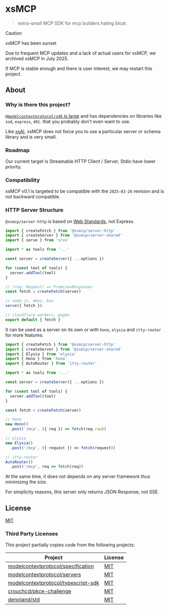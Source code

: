 # xsMCP

> extra-small MCP SDK for mcp builders hating bloat.

> [!CAUTION]
> xsMCP has been sunset
>
> Due to frequent MCP updates and a lack of actual users for xsMCP, we archived xsMCP in July 2025.
>
> If MCP is stable enough and there is user interest, we may restart this project.

## About


### Why is there this project?

[`@modelcontextprotocol/sdk` is large](https://pkg-sized.dev/@modelcontextprotocol/sdk) and has dependencies on libraries like `zod`, `express`, etc. that you probably don't even want to use.

Like [xsAI](https://github.com/moeru-ai/xsai), xsMCP does not force you to use a particular server or schema library and is very small.

### Roadmap

Our current target is Streamable HTTP Client / Server, Stdio have lower priority.

### Compatibility

xsMCP v0.1 is targeted to be compatible with the `2025-03-26` revision and is not backward compatible.

### HTTP Server Structure

`@xsmcp/server-http` is based on [Web Standards](https://hono.dev/docs/concepts/web-standard), not Express.

```ts
import { createFetch } from '@xsmcp/server-http'
import { createServer } from '@xsmcp/server-shared'
import { serve } from 'srvx'

import * as tools from '...'

const server = createServer({ ...options })

for (const tool of tools) {
  server.addTool(tool)
}

// (req: Request) => Promise<Response>
const fetch = createFetch(server)

// node.js, deno, bun
serve({ fetch })

// cloudflare workers, pages
export default { fetch }
```

It can be used as a server on its own or with `hono`, `elysia` and `itty-router` for more features:

```ts
import { createFetch } from '@xsmcp/server-http'
import { createServer } from '@xsmcp/server-shared'
import { Elysia } from 'elysia'
import { Hono } from 'hono'
import { AutoRouter } from 'itty-router'

import * as tools from '...'

const server = createServer({ ...options })

for (const tool of tools) {
  server.addTool(tool)
}

const fetch = createFetch(server)

// hono
new Hono()
  .post('/mcp', ({ req }) => fetch(req.raw))

// elysia
new Elysia()
  .post('/mcp', ({ request }) => fetch(request))

// itty-router
AutoRouter()
  .post('/mcp', req => fetch(req))
```

At the same time, it does not depends on any server framework thus minimizing the size.

For simplicity reasons, this server only returns JSON Response, not SSE.

## License

[MIT](LICENSE.md)

### Third Party Licenses

This project partially copies code from the following projects:

| Project | License |
| -- | -- |
| [modelcontextprotocol/specification](https://github.com/modelcontextprotocol/specification) | [MIT](https://github.com/modelcontextprotocol/specification/blob/main/LICENSE) |
| [modelcontextprotocol/servers](https://github.com/modelcontextprotocol/servers) | [MIT](https://github.com/modelcontextprotocol/servers/blob/main/LICENSE) |
| [modelcontextprotocol/typescript-sdk](https://github.com/modelcontextprotocol/typescript-sdk) | [MIT](https://github.com/modelcontextprotocol/typescript-sdk/blob/main/LICENSE) |
| [crouchcd/pkce-challenge](https://github.com/crouchcd/pkce-challenge) | [MIT](https://github.com/crouchcd/pkce-challenge/blob/master/LICENSE) |
| [denoland/std](https://github.com/denoland/std) | [MIT](https://github.com/denoland/std/blob/main/LICENSE) |
